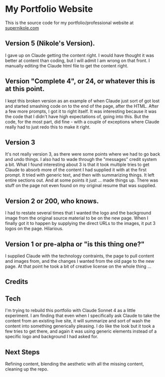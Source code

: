 # My Portfolio Website

This is the source code for my portfolio/professional website at [supernikole.com](https://supernikole.com/)

## Version 5 (Nikole's Version).

I gave up on Claude getting the content right. I would have thought it was better at content than coding, but I will admit I am wrong on that front. I manually editing the Claude html file to get the content right.

## Version "Complete 4", or 24, or whatever this is at this point.

I kept this broken version as an example of when Claude just sort of got lost and started smashing code on to the end of the page, after the HTML. After a few more prompts, I got it to right itself. It was interesting because it was the code that I didn't have high expectations of, going into this. But the code, for the most part, did fine - with a couple of exceptions where Claude really had to just redo this to make it right.

## Version 3

It's not really version 3, as there were some points where we had to go back and undo things. I also had to wade through the "messages" credit system a bit. What I found interesting about 3 is that it took multiple tries to get Claude to absorb more of the content I had supplied it with at the first prompt. It tried with generic text, and then with summarizing things. It left entire sections out. And at some points it just ... made things up. There was stuff on the page not even found on my original resume that was supplied.


## Version 2 or 200, who knows.

I had to restate several times that I wanted the logo and the background image from the original source material to be on the new page. When I finally got it to happen by supplying the direct URLs to the images, it put 3 logos on the page. Hilarious.

## Version 1 or pre-alpha or "is this thing one?"

I supplied Claude with the technology contraints, the page to pull content and images from, and the changes I wanted from the old page to the new page. At that point he took a bit of creative license on the whole thing ...

## Credits



## Tech

I'm trying to rebuild this portfolio with Claude Sonnet 4 as a little experiment. I am finding that even when I specifically ask Claude to take the content from an existing live site, it will summarize and sort of wash the content into something generically pleasing. I do like the look but it took a few tries to get there, and again it was using generic elements instead of a specific logo and background I had asked for.

## Next Steps

Refining content, blending the aesthetic with all the missing content, cleaning up the repo.